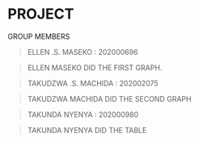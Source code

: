 # PROJECT
GROUP MEMBERS

> ELLEN .S. MASEKO : 202000696

>ELLEN MASEKO DID THE FIRST GRAPH.
>

> TAKUDZWA .S. MACHIDA : 202002075

>TAKUDZWA MACHIDA DID THE SECOND GRAPH

>
> TAKUNDA NYENYA : 202000980

>TAKUNDA NYENYA DID THE TABLE
